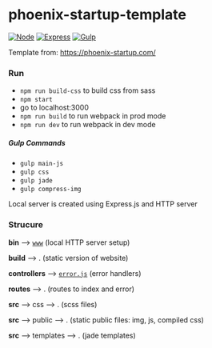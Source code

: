# phoenix-startup-template

[![Node](https://img.shields.io/badge/node--version-v10.8.0-green.svg?longCache=true&style=flat-square
)](https://nodejs.org/en/)
[![Express](https://img.shields.io/badge/express-4.16.3-yellow.svg?longCache=true&style=flat-square
)](http://expressjs.com/fr/)
[![Gulp](https://img.shields.io/badge/gulp-3.9.1-d4444a.svg?longCache=true&style=flat-square
)](https://gulpjs.com/)


Template from: https://phoenix-startup.com/

### Run

* `npm run build-css` to build css from sass
* `npm start`
* go to localhost:3000
* `npm run build` to run webpack in prod mode
* `npm run dev` to run webpack in dev mode  

##### Gulp Commands

* `gulp main-js`
* `gulp css`
* `gulp jade`
* `gulp compress-img`

Local server is created using Express.js and HTTP server

### Strucure

**bin** --> [`www`][www] (local HTTP server setup)


**build** --> . (static version of website)


**controllers** --> [`error.js`][error] (error handlers)


**routes** --> . (routes to index and error)


**src** --> css --> . (scss files)

**src** --> public --> . (static public files: img, js, compiled css)

**src** --> templates --> . (jade templates)


 <!-- Relative Links -->
 [error]: ./controllers/error.js
 [www]: ./bin/www
